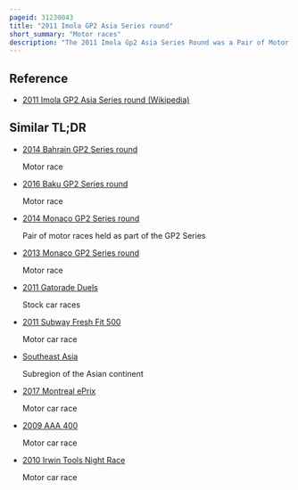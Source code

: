 ```yaml
---
pageid: 31230043
title: "2011 Imola GP2 Asia Series round"
short_summary: "Motor races"
description: "The 2011 Imola Gp2 Asia Series Round was a Pair of Motor Races held as Part of the Gp2 Asia Series in imola emilia-romagna Italy between March 19 and 20 2011. It was the Season Finale of the 2011 Gp2 Asia Series and was a Standalone Event after the two Bahrain Rounds scheduled for february and march 2011 were cancelled due to civil Unrest in the Country. The first Event, a 35-lap Feature Race, was won by Dams Driver Romain Grosjean from pole Position. Giedo Van Der Garde finished second for the Barwa Addax Team and lotus Art Racer Jules bianchi finished third. The next Day dani Clos of racing Engineering won the 25-lap Sprint Race with rapax fabio Leimer and Van Der garde a second and third."
---
```


## Reference

- [2011 Imola GP2 Asia Series round (Wikipedia)](https://en.wikipedia.org/?curid=31230043)

## Similar TL;DR

- [2014 Bahrain GP2 Series round](/tldr/en/2014-bahrain-gp2-series-round)

  Motor race

- [2016 Baku GP2 Series round](/tldr/en/2016-baku-gp2-series-round)

  Motor race

- [2014 Monaco GP2 Series round](/tldr/en/2014-monaco-gp2-series-round)

  Pair of motor races held as part of the GP2 Series

- [2013 Monaco GP2 Series round](/tldr/en/2013-monaco-gp2-series-round)

  Motor race

- [2011 Gatorade Duels](/tldr/en/2011-gatorade-duels)

  Stock car races

- [2011 Subway Fresh Fit 500](/tldr/en/2011-subway-fresh-fit-500)

  Motor car race

- [Southeast Asia](/tldr/en/southeast-asia)

  Subregion of the Asian continent

- [2017 Montreal ePrix](/tldr/en/2017-montreal-eprix)

  Motor car race

- [2009 AAA 400](/tldr/en/2009-aaa-400)

  Motor car race

- [2010 Irwin Tools Night Race](/tldr/en/2010-irwin-tools-night-race)

  Motor car race
